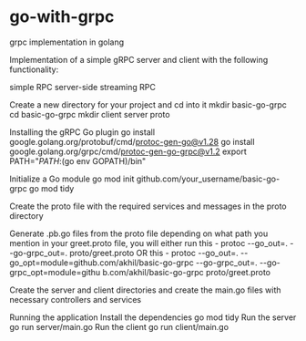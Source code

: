 # go-with-grpc
grpc implementation in golang

Implementation of a simple gRPC server and client with the following functionality:

simple RPC
server-side streaming RPC

Create a new directory for your project and cd into it
mkdir basic-go-grpc
cd basic-go-grpc
mkdir client server proto

Installing the gRPC Go plugin
go install google.golang.org/protobuf/cmd/protoc-gen-go@v1.28
go install google.golang.org/grpc/cmd/protoc-gen-go-grpc@v1.2
export PATH="$PATH:$(go env GOPATH)/bin"

Initialize a Go module
go mod init github.com/your_username/basic-go-grpc
go mod tidy

Create the proto file with the required services and messages in the proto directory

Generate .pb.go files from the proto file
depending on what path you mention in your greet.proto file, you will either run this -
protoc --go_out=. --go-grpc_out=. proto/greet.proto
OR this -
protoc --go_out=. --go_opt=module=github.com/akhil/basic-go-grpc --go-grpc_out=. --go-grpc_opt=module=githu
b.com/akhil/basic-go-grpc proto/greet.proto

Create the server and client directories and create the main.go files with necessary controllers and services

Running the application
Install the dependencies
go mod tidy
Run the server
go run server/main.go
Run the client
go run client/main.go
